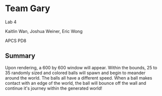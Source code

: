 # Team Gary

Lab 4

Kaitlin Wan, Joshua Weiner, Eric Wong

APCS PD8


## Summary

Upon rendering, a 600 by 600 window will appear. Within the bounds, 25 to 35 randomly sized and colored balls will spawn and begin to meander around the world. The balls all have a different speed. When a ball makes contact with an edge of the world, the ball will bounce off the wall and continue it's journey within the generated world!

